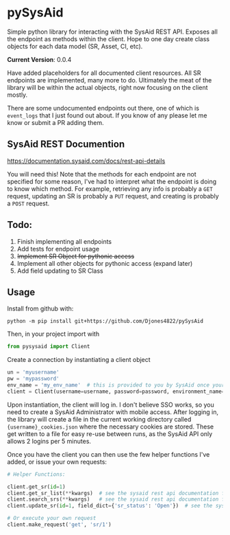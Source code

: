 # pySysAid
Simple python library for interacting with the SysAid REST API. Exposes all the endpoint as methods within the client. Hope to one day create class objects for each data model (SR, Asset, CI, etc). 

**Current Version**: 0.0.4

Have added placeholders for all documented client resources. All SR endpoints are implemented, many more to do. Ultimately the meat of the library will be within the actual objects, right now focusing on the client mostly. 

There are some undocumented endpoints out there, one of which is `event_logs` that I just found out about. If you know of any please let me know or submit a PR adding them. 

## SysAid REST Documention

https://documentation.sysaid.com/docs/rest-api-details

You will need this! Note that the methods for each endpoint are not specified for some reason, I've had to interpret what the endpoint is doing to know which method. For example, retrieving any info is probably a `GET` request, updating an SR is probably a `PUT` request, and creating is probably a `POST` request.

## Todo:
1. Finish implementing all endpoints
2. Add tests for endpoint usage
3. ~~Implement SR Object for pythonic access~~
4. Implement all other objects for pythonic access (expand later)
5. Add field updating to SR Class

## Usage

Install from github with:

`python -m pip install git+https://github.com/Djones4822/pySysAid`

Then, in your project import with

```python
from pysysaid import Client
```

Create a connection by instantiating a client object

```python
un = 'myusername'
pw = 'mypassword'
env_name = 'my_env_name'  # this is provided to you by SysAid once your instance is created
client = Client(username=username, password=password, environment_name=env_name)
```

Upon instantiation, the client will log in. I don't believe SSO works, so you need to create a SysAid Administrator with mobile access. After logging in, the library will create a file in the current working directory called `{username}_cookies.json` where the necessary cookies are stored. These get written to a file for easy re-use between runs, as the SysAid API only allows 2 logins per 5 minutes. 

Once you have the client you can then use the few helper functions I've added, or issue your own requests:

```python
# Helper Functions:

client.get_sr(id=1)
client.get_sr_list(**kwargs)  # see the sysaid rest api documentation for valid fields
client.search_srs(**kwargs)   # see the sysaid rest api documentation for valid fields
client.update_sr(id=1, field_dict={'sr_status': 'Open'})  # see the sysaid rest api documentation for valid fields

# Or execute your own request
client.make_request('get', 'sr/1')
```
